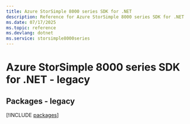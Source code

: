 ```yaml
---
title: Azure StorSimple 8000 series SDK for .NET
description: Reference for Azure StorSimple 8000 series SDK for .NET
ms.date: 07/17/2025
ms.topic: reference
ms.devlang: dotnet
ms.service: storsimple8000series
---
```

# Azure StorSimple 8000 series SDK for .NET - legacy
## Packages - legacy
[!INCLUDE [packages](storsimple-8000-series-index.md)]